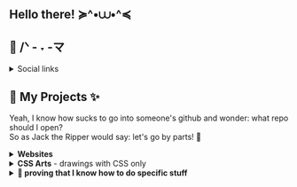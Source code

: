 ## Hello there! ≽^•⩊•^≼

## 💾 /ᐠ - ˕ -マ

<details>
  <summary>Social links</summary>

  | Where? | Link |
  | ------ | ---- |
  | HackerRank | [https://www.hackerrank.com/profile/bridgetocross] |
  | Microsof Learning | [https://learn.microsoft.com/pt-br/users/bridgetocross/] |
  | Codepen | [https://codepen.io/bridgetocross] |
</details>

## 📕 My Projects ✨
Yeah, I know how sucks to go into someone's github and wonder: what repo should I open?<br>
So as Jack the Ripper would say: let's go by parts! 🔪

<details>
  <summary><b>Websites</b></summary>

  | Name       |  Techs used  | Git Repo   |
  | ---------- | ------------ | ---------- |
  | Portfolio  | PHP/Laravel  | [https://github.com/underdogbyte/portfolio] |
  | Hotdogson | JS/Vue | [https://github.com/underdogbytes/hotdogson] |
  | BlackSwanBallet | JS/Vue | [https://github.com/underdogbytes/website_blackSwanBallet]|
  | TrustYou   | Boostrap 4.6 | [https://github.com/underdogbytes/website_trustyou.git] |
  | Castlevania | HTML, CSS, JS | [https://github.com/underdogbytes/website_castlevania.git] |
</details>

<details>
  <summary><b>CSS Arts</b> - drawings with CSS only</summary>

  | Description     | Git's Repo |
  | --------------  | ---------- |
  | Transforming boring person in Blink 182 fan | [https://github.com/tocrossbridge/blink_guy] |
  | It's a pizza | [https://github.com/underdogbytes/pizza] |
</details>

<details>
  <summary><b>🧙 proving that I know how to do specific stuff</b></summary>

  | Description | Git's Repo |
  | --------------  | ---------- |
  | CRUD with JS: controller, model, services | [https://github.com/underdogbytes/system_cars] |
  | Using readline-sync lib | [https://github.com/underdogbytes/readline-sync] |
</details>
